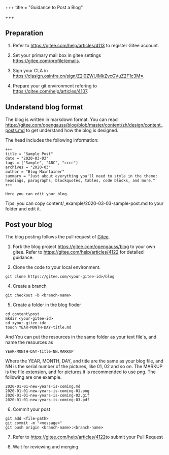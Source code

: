 +++
title = "Guidance to Post a Blog"

+++


## Preparation

1. Refer to <a href="https://gitee.com/help/articles/4113" target="_blank">https://gitee.com/help/articles/4113</a> to register Gitee account.

2. Set your primary mail box in gitee settings <a href="https://gitee.com/profile/emails" target="_blank">https://gitee.com/profile/emails</a>.

3. Sign your CLA in <https://clasign.osinfra.cn/sign/Z2l0ZWUlMkZvcGVuZ2F1c3M=>.

4. Prepare your git environment refering to <a href="https://gitee.com/help/articles/4107" target="_blank">https://gitee.com/help/articles/4107</a>.

## Understand blog format

The blog is written in markdown format.
You can read <https://gitee.com/opengauss/blog/blob/master/content/zh/design/content_posts.md> to get understand how the blog is designed.

The head includes the following information:
```
+++
title = "Sample Post"
date = "2020-03-03"
tags = ["Sample", "ABC", "cccc"]
archives = "2020-03"
author = "Blog Maintainer"
summary = "Just about everything you'll need to style in the theme: headings, paragraphs, blockquotes, tables, code blocks, and more."
+++

Here you can edit your blog. 
```

Tips: you can copy content/_example/2020-03-03-sample-post.md to your folder and edit it.

## Post your blog

The blog posting follows the pull request of <a href="https://gitee.com" target="_blank">Gitee</a>.

1. Fork the blog project <https://gitee.com/opengauss/blog> to your own gitee. Refer to <https://gitee.com/help/articles/4122> for detailed guidance.

2. Clone the code to your local environment.

```
git clone https://gitee.com/<your-gitee-id>/blog
```

4. Create a branch

```
git checkout -b <branch-name>
```

5. Create a folder in the blog floder
```
cd content\post
mkdir <your-gitee-id>
cd <your-gitee-id>
touch YEAR-MONTH-DAY-title.md
```

And You can put the resources in the same folder as your text file's, and name the resources as 
```
YEAR-MONTH-DAY-title-NN.MARKUP
```
Where the YEAR, MONTH, DAY, and title are the same as your blog file, and NN is the serial number of the pictures, like 01, 02 and so on. The MARKUP is the file extension, and for pictures it is recommended to use png.
The following are one example.
```
2020-01-01-new-years-is-coming.md
2020-01-01-new-years-is-coming-01.png
2020-01-01-new-years-is-coming-02.gif
2020-01-01-new-years-is-coming-03.pdf
```

6. Commit your post

```
git add <file-path>
git commit -m "<message>"
git push origin <branch-name>:<branch-name>
```

7. Refer to <a href="https://gitee.com/help/articles/4122" target="_blank">https://gitee.com/help/articles/4122</a>to submit your Pull Request

8. Wait for reviewing and merging.
